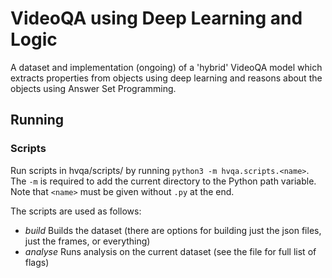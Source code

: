 # VideoQA using Deep Learning and Logic

A dataset and implementation (ongoing) of a 'hybrid' VideoQA model which extracts properties from objects using deep learning and reasons about the objects using Answer Set Programming.

## Running

### Scripts

Run scripts in hvqa/scripts/ by running `python3 -m hvqa.scripts.<name>`. The `-m` is required to add the current directory to the Python path variable. Note that `<name>` must be given without `.py` at the end.

The scripts are used as follows:
* _build_ Builds the dataset (there are options for building just the json files, just the frames, or everything)
* _analyse_ Runs analysis on the current dataset (see the file for full list of flags)
